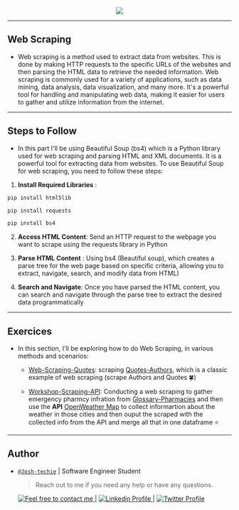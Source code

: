 <p align="center">
<img src ="https://www.techtodayinfo.com/wp-content/uploads/2020/01/Web-Scraping.jpg">
</p>

---

<h2> Web Scraping </h2>

- Web scraping is a method used to extract data from websites. This is done by making HTTP requests to the specific URLs of the websites and then parsing the HTML data to retrieve the needed information. Web scraping is commonly used for a variety of applications, such as data mining, data analysis, data visualization, and many more. It's a powerful tool for handling and manipulating web data, making it easier for users to gather and utilize information from the internet.

---

<h2> Steps to Follow </h2>

- In this part I'll be using Beautiful Soup (bs4) which is a Python library used for web scraping and parsing HTML and XML documents. It is a powerful tool for extracting data from websites. To use Beautiful Soup for web scraping, you need to follow these steps:

1. **Install Required Libraries** :

```python
pip install html5lib

pip install requests

pip install bs4
```

2. **Access HTML Content**: Send an HTTP request to the webpage you want to scrape using the requests library in Python

3. **Parse HTML Content** : Using bs4 (Beautiful soup), which creates a parse tree for the web page based on specific criteria, allowing you to extract, navigate, search, and modify data from HTML)

4. **Search and Navigate**: Once you have parsed the HTML content, you can search and navigate through the parse tree to extract the desired data programmatically

---

<h2> Exercices </h2>

- In this section, I'll be exploring how to do Web Scraping, in various methods and scenarios:

  - [Web-Scraping-Quotes](./Web_Scraping.ipynb): scraping [Quotes-Authors](https://quotes.toscrape.com/), which is a classic example of web scraping (scrape Authors and Quotes 🍀)

  - [Workshop-Scraping-API](./Workshop_Web_Scraping.ipynb): Conducting a web scraping to gather emergency pharmcy infration from [Glossary-Pharmacies](https://www.annuaire-gratuit.ma/) and then use the **API** [OpenWeather Map](https://openweathermap.org/) to collect informartion about the weather in those cities and then ouput the scraped with the collected info from the API and merge all that in one dataframe ⭐

---

<h2> Author </h2>

- [`@Josh-techie`](https://github.com/Josh-techie) | Software Engineer Student

  > Reach out to me if you need any help or have any questions.

  <a href="mailto:youssef.abouyahia@e-polytechnique.ma">
  	<img alt="Feel free to contact me" src="https://img.shields.io/badge/-Ask_me_anything-blue?style=flat&logo=Gmail&logoColor=white&link=mailto:youssef.abouyahia@e-polytechnique.ma&color=3d85c6" />
  </a>
  <span> | </span>
    <a href="https://www.linkedin.com/in/youssef-abouyahia/">
        <img alt="Linkedin Profile" src="https://img.shields.io/badge/-Linkedin-0072b1?style=flat&logo=Linkedin&logoColor=white&link=https://www.linkedin.com/in/youssef-abouyahia/" />
    </a>
    <span> | </span>
    <a href="https://twitter.com/JoesephAb">
        <img alt="Twitter Profile" src="https://img.shields.io/badge/-Twitter-0072b1?style=flat&logo=Twitter&logoColor=white&link=https://twitter.com/JoesephAb&color=1DA1F2" />
    </a>
